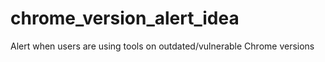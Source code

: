 # chrome_version_alert_idea
Alert when users are using tools on outdated/vulnerable Chrome versions
